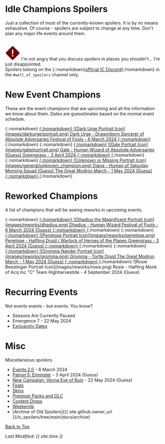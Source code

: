 # Idle Champions Spoilers

Just a collection of most of the currently-known spoilers. It is by no means exhaustive. Of course - spoilers are subject to change at any time. Don't plan any major life events around them.

<br/><span class="spoilerWarningRow">
<span class="spoilerWarningIcon">![Warning Icon](images/general/warning.png)</span>
<span class="spoilerWarning">I'm not angry that you discuss spoilers in places you shouldn't... I'm just disappointed.<br/>Spoilers belong on the {::nomarkdown}<a href="https://discord.gg/idlechampions" target="_blank">official IC Discord</a>{:/nomarkdown} in the `#well_of_spoilers` channel only.</span>
</span>

# New Event Champions

These are the event champions that are upcoming and all the information we know about them. Dates are guesstimates based on the normal event schedule.

<span class="indexChampionTableColumn">
{::nomarkdown}
<a href="darkurge.html">
{:/nomarkdown}
    <span class="indexChampionTableRow">
        <span class="indexChampionTableIcon">
            ![Dark Urge Portrait Icon](images/darkurge/portrait.png)
        </span>
        <span class="indexChampionTableInfo">
            <span class="indexChampionTableChampion">
                Dark Urge&nbsp;<span class="indexChampionTableNoLink">- Dragonborn Sorcerer of Absolute Adversaries</span>
            </span>
            <span class="indexChampionTableEvent">
                <span class="indexChampionTableNoLink">Festival of Fools - 6 March 2024</span>
            </span>
        </span>
    </span>
{::nomarkdown}
</a>
{:/nomarkdown}
{::nomarkdown}
<a href="gale.html">
{:/nomarkdown}
    <span class="indexChampionTableRow">
        <span class="indexChampionTableIcon">
            ![Gale Portrait Icon](images/gale/portrait.png)
        </span>
        <span class="indexChampionTableInfo">
            <span class="indexChampionTableChampion">
                Gale&nbsp;<span class="indexChampionTableNoLink">- Human Wizard of Absolute Adversaries (Guess)</span>
            </span>
            <span class="indexChampionTableEvent">
                <span class="indexChampionTableNoLink">Greengrass - 3 April 2024</span>
            </span>
        </span>
    </span>
{::nomarkdown}
</a>
{:/nomarkdown}
{::nomarkdown}
<a href="diana.html">
{:/nomarkdown}
    <span class="indexChampionTableRow">
        <span class="indexChampionTableIcon">
            ![Unknown or Missing Portrait Icon](images/general/unknown_champion.png)
        </span>
        <span class="indexChampionTableInfo">
            <span class="indexChampionTableChampion">
                Diana&nbsp;<span class="indexChampionTableNoLink">- Human of Saturday Morning Squad (Guess)</span>
            </span>
            <span class="indexChampionTableEvent">
                <span class="indexChampionTableNoLink">The Great Modron March - 1 May 2024 (Guess)</span>
            </span>
        </span>
    </span>
{::nomarkdown}
</a>
{:/nomarkdown}
</span>

# Reworked Champions

A list of champions that will be seeing reworks in upcoming events.

<span class="indexChampionTableColumn">
{::nomarkdown}
<a href="dhadius.html">
{:/nomarkdown}
    <span class="indexChampionTableRow">
        <span class="indexChampionTableIcon">
            ![Dhadius the Magnificent Portrait Icon](images/reworks/dhadius.png)
        </span>
        <span class="indexChampionTableInfo">
            <span class="indexChampionTableChampion">
                Dhadius&nbsp;<span class="indexChampionTableNoLink">- Human Wizard</span>
            </span>
            <span class="indexChampionTableEvent">
                <span class="indexChampionTableNoLink">Festival of Fools - 6 March 2024 (Guess)</span>
            </span>
        </span>
    </span>
{::nomarkdown}
</a>
{:/nomarkdown}
{::nomarkdown}
<a href="penelope.html">
{:/nomarkdown}
    <span class="indexChampionTableRow">
        <span class="indexChampionTableIcon">
            ![Penelope Portrait Icon](images/reworks/penelope.png)
        </span>
        <span class="indexChampionTableInfo">
            <span class="indexChampionTableChampion">
                Penelope&nbsp;<span class="indexChampionTableNoLink">- Halfling Druid / Warlock of Heroes of the Planes</span>
            </span>
            <span class="indexChampionTableEvent">
                <span class="indexChampionTableNoLink">Greengrass - 3 April 2024 (Guess)</span>
            </span>
        </span>
    </span>
{::nomarkdown}
</a>
{:/nomarkdown}
{::nomarkdown}
<a href="gromma.html">
{:/nomarkdown}
    <span class="indexChampionTableRow">
        <span class="indexChampionTableIcon">
            ![Gromma Nander Portrait Icon](images/reworks/gromma.png)
        </span>
        <span class="indexChampionTableInfo">
            <span class="indexChampionTableChampion">
                Gromma&nbsp;<span class="indexChampionTableNoLink">- Tortle Druid</span>
            </span>
            <span class="indexChampionTableEvent">
                <span class="indexChampionTableNoLink">The Great Modron March - 1 May 2024 (Guess)</span>
            </span>
        </span>
    </span>
{::nomarkdown}
</a>
{:/nomarkdown}
    <span class="indexChampionTableRowNoHover">
        <span class="indexChampionTableIcon">
            ![Rosie Beestinger Portrait Icon](images/reworks/rosie.png)
        </span>
        <span class="indexChampionTableInfo">
            <span class="indexChampionTableChampion">
                Rosie&nbsp;<span class="indexChampionTableNoLink">- Halfling Monk of Acq Inc "C" Team</span>
            </span>
            <span class="indexChampionTableEvent">
                <span class="indexChampionTableNoLink">Highharvestide - 4 September 2024 (Guess)</span>
            </span>
        </span>
    </span>
</span>

# Recurring Events

Not events events - but events. You know?
* Seasons Are Currently Paused
* Emergence 7 - 22 May 2024
* [Exclusivity Dates](exclusivitydates.md)

# Misc

Miscellaneous spoilers.

* [Events 2.0](events20.md) - 6 March 2024
* [Patron 5: Elminster](patron_5.md) - 3 April 2024 (Guess)
* [New Campaign: Vecna Eve of Ruin](campaign_vecna.md) - 22 May 2024 (Guess)
* [Feats](feats.md)
* [Skins](skins.md)
* [Premium Packs and DLC](premium.md)
* [Content Drops](contentdrops.md)
* [Weekends](weekends.md)
* [Archive of Old Spoilers]({{ site.github.owner_url }}/ic_spoilers/tree/main/docs/archive)

[Back to Top](#top)

*Last Modified: {{ site.time }}*